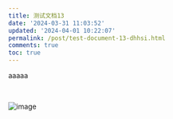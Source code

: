 ```yaml
---
title: 测试文档13
date: '2024-03-31 11:03:52'
updated: '2024-04-01 10:22:07'
permalink: /post/test-document-13-dhhsi.html
comments: true
toc: true
---
```




aaaaa

‍

​![image](assets/image-20240401103619-5l9p7e3.png)​
